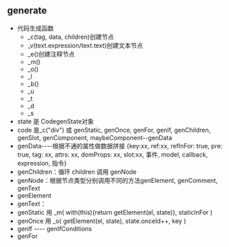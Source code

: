## generate

- 代码生成函数
  - _c(tag, data, children)创建节点
  - _v(text.expression/text.text)创建文本节点
  - _e()创建注释节点
  - _m()
  - _o()
  - _l
  - _b()
  - _u
  - _t
  - _d
  - _s
- state 是 CodegenState对象
- code 是_c("div") 或 genStatic, genOnce, genFor, genIf, genChildren, genSlot, genComponent, maybeComponent--genData
- genData----根据不通的属性做数据拼接 {key:xx, ref:xx, refInFor: true, pre: true, tag: xx, attrs: xx, domProps: xx, slot:xx, 事件, model, callback, expression, 指令}
- genChildren：循环 children 调用 genNode
- genNode：根据节点类型分别调用不同的方法genElement, genComment, genText
- genElement
- genText：
- genStatic 用 _m( with(this){return getElement(el, state)}, staticInFor )
- genOnce 用 _o( getElement(el, state), state.onceId++, key )
- genIf ---- genIfConditions
- genFor
